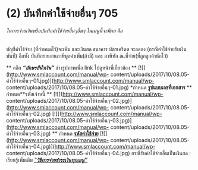 # (2)    บันทึกค่าใช้จ่ายอื่นๆ  705

###### ในการจ่ายเงินหรือบันทึกค่าใช้จ่ายอื่นๆอื่นๆ ในเมนูนี้จะมีผล คือ
บัญชีค่าใช้จ่าย (ที่กำหนดไว้)จะเพิ่ม และเงินสด ธนาคาร บัตรเคริดต จะลดลง
(กรณีค่าใช้จ่ายรับเงินทันที) อีกทั้ง บันทึกรายงานภาษีมูลค่าเพิ่ม(ถ้ามี) และ
ภาษีหัก ณ.ที่จ่าย(ที่ถูกลูกค้าหักไว้)

** คลิก  _**“อักษรสีน้ำเงิน”**_ ล่างรูปภาพเพื่อ link ไปดูหน้าที่เกี่ยวข้อง **
[![](http://www.smlaccount.com/manual/wp-
content/uploads/2017/10/08.05-ค่าใช้จ่ายอื่นๆ-01.jpg)](http://www.smlaccount.com/manual/wp-
content/uploads/2017/10/08.05-ค่าใช้จ่ายอื่นๆ-01.jpg) *กำหนด
**รูปแบบเลขที่เอกสาร** ** กำหนด**รหัสเจ้าหนี้ **
[![](http://www.smlaccount.com/manual/wp-
content/uploads/2017/10/08.05-ค่าใช้จ่ายอื่นๆ-02.jpg)](http://www.smlaccount.com/manual/wp-
content/uploads/2017/10/08.05-ค่าใช้จ่ายอื่นๆ-02.jpg)
[![](http://www.smlaccount.com/manual/wp-
content/uploads/2017/10/08.05-ค่าใช้จ่ายอื่นๆ-03.jpg)](http://www.smlaccount.com/manual/wp-
content/uploads/2017/10/08.05-ค่าใช้จ่ายอื่นๆ-03.jpg) ** กำหนด
[**รหัสค่าใช้จ่าย**](http://www.smlaccount.com/manual/?page_id=522)
[![](http://www.smlaccount.com/manual/wp-
content/uploads/2017/10/08.05-ค่าใช้จ่ายอื่นๆ-04.jpg)](http://www.smlaccount.com/manual/wp-
content/uploads/2017/10/08.05-ค่าใช้จ่ายอื่นๆ-04.jpg)
กรณีรับค่าใช้จ่ายอื่นเป็นเงินสด : เรียนรู้เพิ่มเติม [
_“**วิธีการจ่ายชำระเงินทุกเมนู”**_](http://www.smlaccount.com/manual/?page_id=369)  

